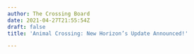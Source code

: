 ```yaml
---
author: The Crossing Board
date: 2021-04-27T21:55:54Z
draft: false
title: 'Animal Crossing: New Horizon’s Update Announced!'

---
```

